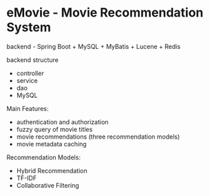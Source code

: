# eMovie - Movie Recommendation System

backend - Spring Boot + MySQL + MyBatis + Lucene + Redis

backend structure
- controller
- service
- dao
- MySQL

Main Features:
- authentication and authorization
- fuzzy query of movie titles
- movie recommendations (three recommendation models)
- movie metadata caching

Recommendation Models:
- Hybrid Recommendation
- TF-IDF
- Collaborative Filtering